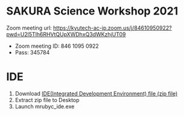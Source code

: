 # SAKURA Science Workshop 2021

Zoom meeting url: https://kyutech-ac-jp.zoom.us/j/84610950922?pwd=U2l5Tlh6RHVtQUpXWDhxQ3dWKzhjUT09

- Zoom meeting ID: 846 1095 0922
- Pass: 345784

# IDE

1. Download [IDE(Integrated Development Environment) file (zip file)](https://github.com/mruby-lab/sakura_science_2021/blob/main/mrubyc_ide1.02_win.zip)
2. Extract zip file to Desktop
3. Launch mrubyc_ide.exe 
